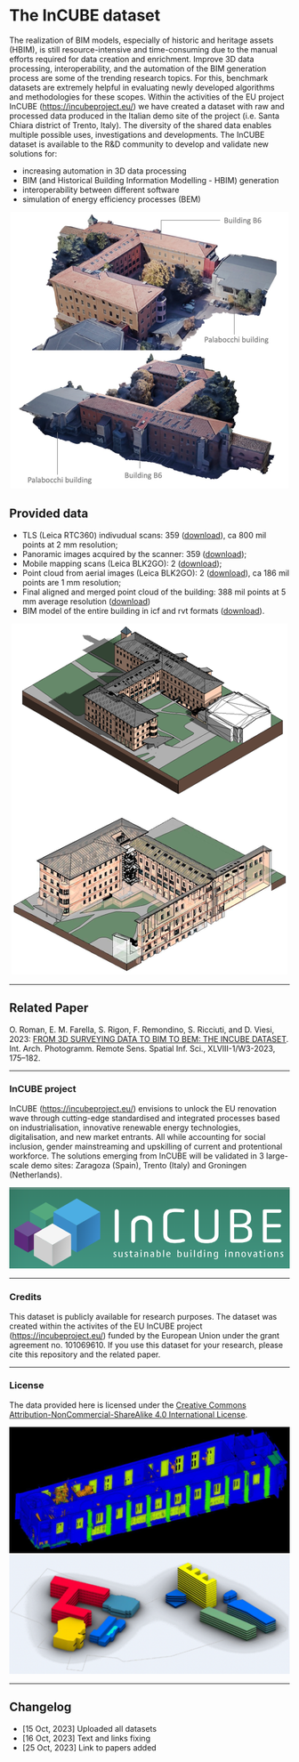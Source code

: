 # The InCUBE dataset

The realization of BIM models, especially of historic and heritage assets (HBIM), is still resource-intensive and time-consuming due to the manual efforts required for data creation and enrichment. Improve 3D data processing, interoperability, and the automation of the BIM generation process are some of the trending research topics. For this, benchmark datasets are extremely helpful in evaluating newly developed algorithms and methodologies for these scopes. 
Within the activities of the EU project InCUBE (https://incubeproject.eu/) we have created a dataset with raw and processed data produced in the Italian demo site of the project (i.e. Santa Chiara district of Trento, Italy). 
The diversity of the shared data enables multiple possible uses, investigations and developments. The InCUBE dataset is available to the R&D community to develop and validate new solutions for:
- increasing automation in 3D data processing
- BIM (and Historical Building Information Modelling - HBIM) generation
- interoperability between different software
- simulation of energy efficiency processes (BEM)

<p align="center"><img src="https://github.com/3DOM-FBK/InCUBE/blob/master/images/overview.png"></p>

## Provided data
* TLS (Leica RTC360) indivudual scans: 359 (<a href="https://fbk.sharepoint.com/:f:/s/BENCHMARKS/Ep7AhOknoMdFubTQu4E4s8ABVAMNsavEFPl0Odzd-wIfCA">download</a>), ca 800 mil points at 2 mm resolution;
* Panoramic images acquired by the scanner: 359 (<a href="https://fbk.sharepoint.com/:f:/s/BENCHMARKS/Evi9Km0vHTZJpWOZhMjWsnwBSLx8UzQeR3_NYGdjv40gDg">download</a>);
* Mobile mapping scans (Leica BLK2GO): 2 (<a href="https://fbk.sharepoint.com/:f:/s/BENCHMARKS/Eoqkk3ov9tZPgxJ4LXt5kY0BTX__2v6H5LUmlbYDZ4G-6Q">download</a>);
* Point cloud from aerial images (Leica BLK2GO): 2 (<a href="https://fbk.sharepoint.com/:f:/s/BENCHMARKS/ErB81e3H9RxDtJRn_ROeB74BM-6nEi54wyTtyXpJjSLkKw">download</a>), ca 186 mil points are 1 mm resolution;
* Final aligned and merged point cloud of the building: 388 mil points at 5 mm average resolution (<a href="https://fbk.sharepoint.com/:f:/s/BENCHMARKS/EnEkFwv00z1Gk8u98hOcgrIBbqpUK4mPBVNncapfa6vFYQ?e=CoRWVB">download</a>)
* BIM model of the entire building in icf and rvt formats (<a href="https://fbk.sharepoint.com/:f:/s/BENCHMARKS/EisrLk3SxzNMrLgiEJu3LDsBz2kukBv5RViJuTGRHBFbLw">download</a>).

<p align="center"><img src="https://github.com/3DOM-FBK/InCUBE/blob/master/images/BIM.png"></p>

_________________________________________________________________________
## Related Paper
O. Roman, E. M. Farella, S. Rigon, F. Remondino, S. Ricciuti, and D. Viesi, 2023: <a href="https://isprs-archives.copernicus.org/articles/XLVIII-1-W3-2023/175/2023/" target=page>FROM 3D SURVEYING DATA TO BIM TO BEM: THE INCUBE DATASET</a>. Int. Arch. Photogramm. Remote Sens. Spatial Inf. Sci., XLVIII-1/W3-2023, 175–182.

_________________________________________________________________________
### InCUBE project
InCUBE (https://incubeproject.eu/) envisions to unlock the EU renovation wave through cutting-edge standardised and integrated processes based on industrialisation, innovative renewable energy technologies, digitalisation, and new market entrants. All while accounting for social inclusion, gender mainstreaming and upskilling of current and protentional workforce. The solutions emerging from InCUBE will be validated in 3 large-scale demo sites: Zaragoza (Spain), Trento (Italy) and Groningen (Netherlands). 
<p align="center"><img src="https://github.com/3DOM-FBK/InCUBE/blob/master/images/logo.png"></p>

_________________________________________________________________________
### Credits
This dataset is publicly available for research purposes. The dataset was created within the activites of the EU InCUBE project (https://incubeproject.eu/) funded by the European Union under the grant agreement no. 101069610.
If you use this dataset for your research, please cite this repository and the related paper.

_________________________________________________________________________
### License
The data provided here is licensed under the [Creative Commons Attribution-NonCommercial-ShareAlike 4.0 International License](https://creativecommons.org/licenses/by-nc-sa/4.0/).

<p align="center" height="250px"><img src="https://github.com/3DOM-FBK/InCUBE/blob/master/images/classif.png"><img src="https://github.com/3DOM-FBK/InCUBE/blob/master/images/bem.png"></p>

_________________________________________________________________________
## Changelog 
* [15 Oct, 2023] Uploaded all datasets
* [16 Oct, 2023] Text and links fixing
* [25 Oct, 2023] Link to papers added

